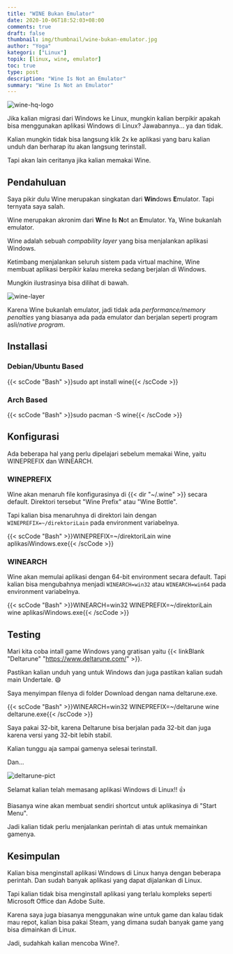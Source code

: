 ```yaml
---
title: "WINE Bukan Emulator"
date: 2020-10-06T18:52:03+08:00
comments: true
draft: false
thumbnail: img/thumbnail/wine-bukan-emulator.jpg
author: "Yoga"
kategori: ["Linux"]
topik: [linux, wine, emulator]
toc: true
type: post
description: "Wine Is Not an Emulator"
summary: "Wine Is Not an Emulator"
---
```


 ![wine-hq-logo](/img/winehq-logo.png)


Jika kalian migrasi dari Windows ke Linux, mungkin kalian berpikir apakah bisa menggunakan aplikasi
Windows di Linux? Jawabannya... ya dan tidak.

Kalian mungkin tidak bisa langsung klik 2x ke aplikasi yang baru kalian unduh dan berharap itu akan langsung
terinstall.

Tapi akan lain ceritanya jika kalian memakai Wine.

## Pendahuluan

Saya pikir dulu Wine merupakan singkatan dari **Win**dows **E**mulator. Tapi ternyata saya salah.

Wine merupakan akronim dari **W**ine **I**s **N**ot an **E**mulator. Ya, Wine bukanlah emulator.

Wine adalah sebuah _compability layer_ yang bisa menjalankan aplikasi Windows.

Ketimbang menjalankan seluruh sistem
pada virtual machine, Wine membuat aplikasi berpikir kalau mereka sedang berjalan di Windows.

Mungkin ilustrasinya bisa dilihat di bawah.

![wine-layer](/img/wine-layer.png)

Karena Wine bukanlah emulator, jadi tidak ada _performance/memory penalties_ yang biasanya ada pada emulator dan berjalan seperti program asli/_native program_.

## Installasi

### Debian/Ubuntu Based

{{< scCode "Bash" >}}sudo apt install wine{{< /scCode >}}

### Arch Based

{{< scCode "Bash" >}}sudo pacman -S wine{{< /scCode >}}

## Konfigurasi

Ada beberapa hal yang perlu dipelajari sebelum memakai Wine, yaitu WINEPREFIX dan WINEARCH.

### WINEPREFIX

Wine akan menaruh file konfigurasinya di {{< dir "~/.wine" >}} secara default. Direktori tersebut "Wine Prefix" atau "Wine Bottle".

Tapi kalian bisa menaruhnya di direktori lain dengan `WINEPREFIX=~/direktoriLain` pada environment variabelnya.

{{< scCode "Bash" >}}WINEPREFIX=~/direktoriLain wine aplikasiWindows.exe{{< /scCode >}}

### WINEARCH

Wine akan memulai aplikasi dengan 64-bit environment secara default. Tapi kalian bisa mengubahnya menjadi `WINEARCH=win32` atau `WINEARCH=win64` pada environment variabelnya.

{{< scCode "Bash" >}}WINEARCH=win32 WINEPREFIX=~/direktoriLain wine aplikasiWindows.exe{{< /scCode >}}

## Testing

Mari kita coba intall game Windows yang gratisan yaitu {{< linkBlank  "Deltarune" "https://www.deltarune.com/" >}}.

Pastikan kalian unduh yang untuk Windows dan juga pastikan kalian sudah main Undertale. :smile:

Saya menyimpan filenya di folder Download dengan nama deltarune.exe.

{{< scCode "Bash" >}}WINEARCH=win32 WINEPREFIX=~/deltarune wine deltarune.exe{{< /scCode >}}

Saya pakai 32-bit, karena Deltarune bisa berjalan pada 32-bit dan juga karena versi yang 32-bit lebih stabil.

Kalian tunggu aja sampai gamenya selesai terinstall.

Dan...

![deltarune-pict](/img/deltarune-pict.png)

Selamat kalian telah memasang aplikasi Windows di Linux!! :+1:

Biasanya wine akan membuat sendiri shortcut untuk aplikasinya di "Start Menu".

Jadi kalian tidak perlu menjalankan perintah di atas untuk memainkan gamenya.

## Kesimpulan

Kalian bisa menginstall aplikasi Windows di Linux hanya dengan beberapa perintah. Dan sudah banyak aplikasi yang dapat dijalankan di Linux.

Tapi kalian tidak bisa menginstall aplikasi yang terlalu kompleks seperti Microsoft Office dan Adobe Suite.

Karena saya juga biasanya menggunakan wine untuk game dan kalau tidak mau repot, kalian bisa pakai Steam, yang dimana sudah banyak game yang bisa dimainkan di Linux.

Jadi, sudahkah kalian mencoba Wine?.
